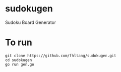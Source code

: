 # sudokugen
Sudoku Board Generator

# To run

```
git clone https://github.com/fhltang/sudokugen.git
cd sudokugen
go run gen.go
```
